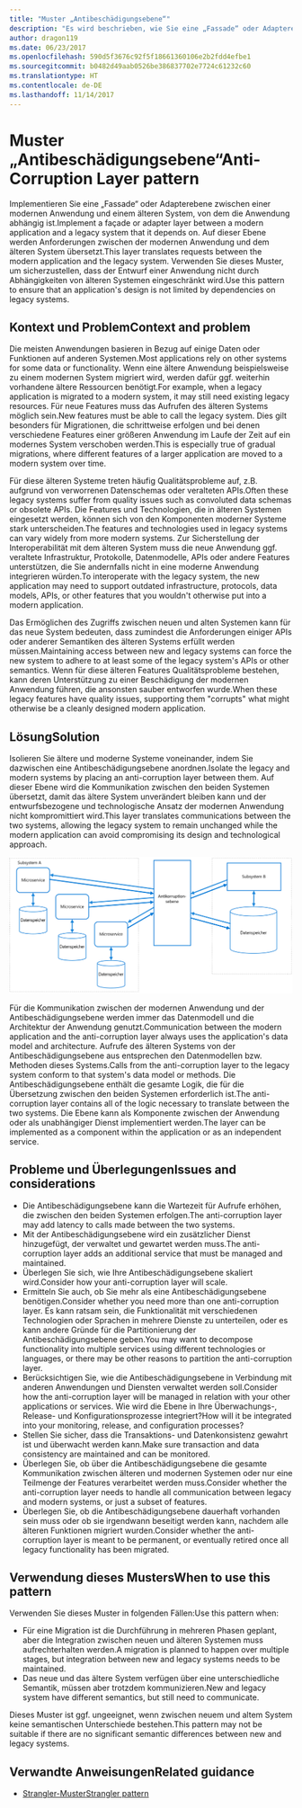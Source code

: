 ```yaml
---
title: "Muster „Antibeschädigungsebene“"
description: "Es wird beschrieben, wie Sie eine „Fassade“ oder Adapterebene zwischen einer modernen Anwendung und einem älteren System implementieren."
author: dragon119
ms.date: 06/23/2017
ms.openlocfilehash: 590d5f3676c92f5f18661360106e2b2fdd4efbe1
ms.sourcegitcommit: b0482d49aab0526be386837702e7724c61232c60
ms.translationtype: HT
ms.contentlocale: de-DE
ms.lasthandoff: 11/14/2017
---
```

# <a name="anti-corruption-layer-pattern"></a><span data-ttu-id="028ef-103">Muster „Antibeschädigungsebene“</span><span class="sxs-lookup"><span data-stu-id="028ef-103">Anti-Corruption Layer pattern</span></span>

<span data-ttu-id="028ef-104">Implementieren Sie eine „Fassade“ oder Adapterebene zwischen einer modernen Anwendung und einem älteren System, von dem die Anwendung abhängig ist.</span><span class="sxs-lookup"><span data-stu-id="028ef-104">Implement a façade or adapter layer between a modern application and a legacy system that it depends on.</span></span> <span data-ttu-id="028ef-105">Auf dieser Ebene werden Anforderungen zwischen der modernen Anwendung und dem älteren System übersetzt.</span><span class="sxs-lookup"><span data-stu-id="028ef-105">This layer translates requests between the modern application and the legacy system.</span></span> <span data-ttu-id="028ef-106">Verwenden Sie dieses Muster, um sicherzustellen, dass der Entwurf einer Anwendung nicht durch Abhängigkeiten von älteren Systemen eingeschränkt wird.</span><span class="sxs-lookup"><span data-stu-id="028ef-106">Use this pattern to ensure that an application's design is not limited by dependencies on legacy systems.</span></span>

## <a name="context-and-problem"></a><span data-ttu-id="028ef-107">Kontext und Problem</span><span class="sxs-lookup"><span data-stu-id="028ef-107">Context and problem</span></span>

<span data-ttu-id="028ef-108">Die meisten Anwendungen basieren in Bezug auf einige Daten oder Funktionen auf anderen Systemen.</span><span class="sxs-lookup"><span data-stu-id="028ef-108">Most applications rely on other systems for some data or functionality.</span></span> <span data-ttu-id="028ef-109">Wenn eine ältere Anwendung beispielsweise zu einem modernen System migriert wird, werden dafür ggf. weiterhin vorhandene ältere Ressourcen benötigt.</span><span class="sxs-lookup"><span data-stu-id="028ef-109">For example, when a legacy application is migrated to a modern system, it may still need existing legacy resources.</span></span> <span data-ttu-id="028ef-110">Für neue Features muss das Aufrufen des älteren Systems möglich sein.</span><span class="sxs-lookup"><span data-stu-id="028ef-110">New features must be able to call the legacy system.</span></span> <span data-ttu-id="028ef-111">Dies gilt besonders für Migrationen, die schrittweise erfolgen und bei denen verschiedene Features einer größeren Anwendung im Laufe der Zeit auf ein modernes System verschoben werden.</span><span class="sxs-lookup"><span data-stu-id="028ef-111">This is especially true of gradual migrations, where different features of a larger application are moved to a modern system over time.</span></span>

<span data-ttu-id="028ef-112">Für diese älteren Systeme treten häufig Qualitätsprobleme auf, z.B. aufgrund von verworrenen Datenschemas oder veralteten APIs.</span><span class="sxs-lookup"><span data-stu-id="028ef-112">Often these legacy systems suffer from quality issues such as convoluted data schemas or obsolete APIs.</span></span> <span data-ttu-id="028ef-113">Die Features und Technologien, die in älteren Systemen eingesetzt werden, können sich von den Komponenten moderner Systeme stark unterscheiden.</span><span class="sxs-lookup"><span data-stu-id="028ef-113">The features and technologies used in legacy systems can vary widely from more modern systems.</span></span> <span data-ttu-id="028ef-114">Zur Sicherstellung der Interoperabilität mit dem älteren System muss die neue Anwendung ggf. veraltete Infrastruktur, Protokolle, Datenmodelle, APIs oder andere Features unterstützen, die Sie andernfalls nicht in eine moderne Anwendung integrieren würden.</span><span class="sxs-lookup"><span data-stu-id="028ef-114">To interoperate with the legacy system, the new application may need to support outdated infrastructure, protocols, data models, APIs, or other features that you wouldn't otherwise put into a modern application.</span></span>

<span data-ttu-id="028ef-115">Das Ermöglichen des Zugriffs zwischen neuen und alten Systemen kann für das neue System bedeuten, dass zumindest die Anforderungen einiger APIs oder anderer Semantiken des älteren Systems erfüllt werden müssen.</span><span class="sxs-lookup"><span data-stu-id="028ef-115">Maintaining access between new and legacy systems can force the new system to adhere to at least some of the legacy system's APIs or other semantics.</span></span> <span data-ttu-id="028ef-116">Wenn für diese älteren Features Qualitätsprobleme bestehen, kann deren Unterstützung zu einer Beschädigung der modernen Anwendung führen, die ansonsten sauber entworfen wurde.</span><span class="sxs-lookup"><span data-stu-id="028ef-116">When these legacy features have quality issues, supporting them "corrupts" what might otherwise be a cleanly designed modern application.</span></span> 

## <a name="solution"></a><span data-ttu-id="028ef-117">Lösung</span><span class="sxs-lookup"><span data-stu-id="028ef-117">Solution</span></span>

<span data-ttu-id="028ef-118">Isolieren Sie ältere und moderne Systeme voneinander, indem Sie dazwischen eine Antibeschädigungsebene anordnen.</span><span class="sxs-lookup"><span data-stu-id="028ef-118">Isolate the legacy and modern systems by placing an anti-corruption layer between them.</span></span> <span data-ttu-id="028ef-119">Auf dieser Ebene wird die Kommunikation zwischen den beiden Systemen übersetzt, damit das ältere System unverändert bleiben kann und der entwurfsbezogene und technologische Ansatz der modernen Anwendung nicht kompromittiert wird.</span><span class="sxs-lookup"><span data-stu-id="028ef-119">This layer translates communications between the two systems, allowing the legacy system to remain unchanged while the modern application can avoid compromising its design and technological approach.</span></span>

![](./_images/anti-corruption-layer.png) 

<span data-ttu-id="028ef-120">Für die Kommunikation zwischen der modernen Anwendung und der Antibeschädigungsebene werden immer das Datenmodell und die Architektur der Anwendung genutzt.</span><span class="sxs-lookup"><span data-stu-id="028ef-120">Communication between the modern application and the anti-corruption layer always uses the application's data model and architecture.</span></span> <span data-ttu-id="028ef-121">Aufrufe des älteren Systems von der Antibeschädigungsebene aus entsprechen den Datenmodellen bzw. Methoden dieses Systems.</span><span class="sxs-lookup"><span data-stu-id="028ef-121">Calls from the anti-corruption layer to the legacy system conform to that system's data model or methods.</span></span> <span data-ttu-id="028ef-122">Die Antibeschädigungsebene enthält die gesamte Logik, die für die Übersetzung zwischen den beiden Systemen erforderlich ist.</span><span class="sxs-lookup"><span data-stu-id="028ef-122">The anti-corruption layer contains all of the logic necessary to translate between the two systems.</span></span> <span data-ttu-id="028ef-123">Die Ebene kann als Komponente zwischen der Anwendung oder als unabhängiger Dienst implementiert werden.</span><span class="sxs-lookup"><span data-stu-id="028ef-123">The layer can be implemented as a component within the application or as an independent service.</span></span>

## <a name="issues-and-considerations"></a><span data-ttu-id="028ef-124">Probleme und Überlegungen</span><span class="sxs-lookup"><span data-stu-id="028ef-124">Issues and considerations</span></span>

- <span data-ttu-id="028ef-125">Die Antibeschädigungsebene kann die Wartezeit für Aufrufe erhöhen, die zwischen den beiden Systemen erfolgen.</span><span class="sxs-lookup"><span data-stu-id="028ef-125">The anti-corruption layer may add latency to calls made between the two systems.</span></span>
- <span data-ttu-id="028ef-126">Mit der Antibeschädigungsebene wird ein zusätzlicher Dienst hinzugefügt, der verwaltet und gewartet werden muss.</span><span class="sxs-lookup"><span data-stu-id="028ef-126">The anti-corruption layer adds an additional service that must be managed and maintained.</span></span>
- <span data-ttu-id="028ef-127">Überlegen Sie sich, wie Ihre Antibeschädigungsebene skaliert wird.</span><span class="sxs-lookup"><span data-stu-id="028ef-127">Consider how your anti-corruption layer will scale.</span></span>
- <span data-ttu-id="028ef-128">Ermitteln Sie auch, ob Sie mehr als eine Antibeschädigungsebene benötigen.</span><span class="sxs-lookup"><span data-stu-id="028ef-128">Consider whether you need more than one anti-corruption layer.</span></span> <span data-ttu-id="028ef-129">Es kann ratsam sein, die Funktionalität mit verschiedenen Technologien oder Sprachen in mehrere Dienste zu unterteilen, oder es kann andere Gründe für die Partitionierung der Antibeschädigungsebene geben.</span><span class="sxs-lookup"><span data-stu-id="028ef-129">You may want to decompose functionality into multiple services using different technologies or languages, or there may be other reasons to partition the anti-corruption layer.</span></span>
- <span data-ttu-id="028ef-130">Berücksichtigen Sie, wie die Antibeschädigungsebene in Verbindung mit anderen Anwendungen und Diensten verwaltet werden soll.</span><span class="sxs-lookup"><span data-stu-id="028ef-130">Consider how the anti-corruption layer will be managed in relation with your other applications or services.</span></span> <span data-ttu-id="028ef-131">Wie wird die Ebene in Ihre Überwachungs-, Release- und Konfigurationsprozesse integriert?</span><span class="sxs-lookup"><span data-stu-id="028ef-131">How will it be integrated into your monitoring, release, and configuration processes?</span></span>
- <span data-ttu-id="028ef-132">Stellen Sie sicher, dass die Transaktions- und Datenkonsistenz gewahrt ist und überwacht werden kann.</span><span class="sxs-lookup"><span data-stu-id="028ef-132">Make sure transaction and data consistency are maintained and can be monitored.</span></span>
- <span data-ttu-id="028ef-133">Überlegen Sie, ob über die Antibeschädigungsebene die gesamte Kommunikation zwischen älteren und modernen Systemen oder nur eine Teilmenge der Features verarbeitet werden muss.</span><span class="sxs-lookup"><span data-stu-id="028ef-133">Consider whether the anti-corruption layer needs to handle all communication between legacy and modern systems, or just a subset of features.</span></span> 
- <span data-ttu-id="028ef-134">Überlegen Sie, ob die Antibeschädigungsebene dauerhaft vorhanden sein muss oder ob sie irgendwann beseitigt werden kann, nachdem alle älteren Funktionen migriert wurden.</span><span class="sxs-lookup"><span data-stu-id="028ef-134">Consider whether the anti-corruption layer is meant to be permanent, or eventually retired once all legacy functionality has been migrated.</span></span>

## <a name="when-to-use-this-pattern"></a><span data-ttu-id="028ef-135">Verwendung dieses Musters</span><span class="sxs-lookup"><span data-stu-id="028ef-135">When to use this pattern</span></span>

<span data-ttu-id="028ef-136">Verwenden Sie dieses Muster in folgenden Fällen:</span><span class="sxs-lookup"><span data-stu-id="028ef-136">Use this pattern when:</span></span>

- <span data-ttu-id="028ef-137">Für eine Migration ist die Durchführung in mehreren Phasen geplant, aber die Integration zwischen neuen und älteren Systemen muss aufrechterhalten werden.</span><span class="sxs-lookup"><span data-stu-id="028ef-137">A migration is planned to happen over multiple stages, but integration between new and legacy systems needs to be maintained.</span></span>
- <span data-ttu-id="028ef-138">Das neue und das ältere System verfügen über eine unterschiedliche Semantik, müssen aber trotzdem kommunizieren.</span><span class="sxs-lookup"><span data-stu-id="028ef-138">New and legacy system have different semantics, but still need to communicate.</span></span>

<span data-ttu-id="028ef-139">Dieses Muster ist ggf. ungeeignet, wenn zwischen neuem und altem System keine semantischen Unterschiede bestehen.</span><span class="sxs-lookup"><span data-stu-id="028ef-139">This pattern may not be suitable if there are no significant semantic differences between new and legacy systems.</span></span> 

## <a name="related-guidance"></a><span data-ttu-id="028ef-140">Verwandte Anweisungen</span><span class="sxs-lookup"><span data-stu-id="028ef-140">Related guidance</span></span>

- <span data-ttu-id="028ef-141">[Strangler-Muster][strangler]</span><span class="sxs-lookup"><span data-stu-id="028ef-141">[Strangler pattern][strangler]</span></span>

[strangler]: ./strangler.md
